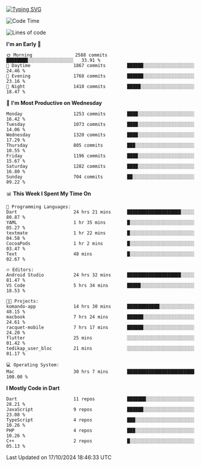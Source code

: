 
<a href="https://git.io/typing-svg"><img src="https://readme-typing-svg.demolab.com?font=Source+Code+Pro&pause=1000&random=false&width=435&lines=Hey+%F0%9F%A5%B6+iam+Yaskraz" alt="Typing SVG" /></a>
<!--START_SECTION:waka-->
![Code Time](http://img.shields.io/badge/Code%20Time-659%20hrs%2049%20mins-blue)

![Lines of code](https://img.shields.io/badge/From%20Hello%20World%20I%27ve%20Written-4.7%20million%20lines%20of%20code-blue)

**I'm an Early 🐤** 

```text
🌞 Morning                2588 commits        ████████░░░░░░░░░░░░░░░░░   33.91 % 
🌆 Daytime                1867 commits        ██████░░░░░░░░░░░░░░░░░░░   24.46 % 
🌃 Evening                1768 commits        ██████░░░░░░░░░░░░░░░░░░░   23.16 % 
🌙 Night                  1410 commits        █████░░░░░░░░░░░░░░░░░░░░   18.47 % 
```
📅 **I'm Most Productive on Wednesday** 

```text
Monday                   1253 commits        ████░░░░░░░░░░░░░░░░░░░░░   16.42 % 
Tuesday                  1073 commits        ████░░░░░░░░░░░░░░░░░░░░░   14.06 % 
Wednesday                1320 commits        ████░░░░░░░░░░░░░░░░░░░░░   17.29 % 
Thursday                 805 commits         ███░░░░░░░░░░░░░░░░░░░░░░   10.55 % 
Friday                   1196 commits        ████░░░░░░░░░░░░░░░░░░░░░   15.67 % 
Saturday                 1282 commits        ████░░░░░░░░░░░░░░░░░░░░░   16.80 % 
Sunday                   704 commits         ██░░░░░░░░░░░░░░░░░░░░░░░   09.22 % 
```


📊 **This Week I Spent My Time On** 

```text
💬 Programming Languages: 
Dart                     24 hrs 21 mins      ████████████████████░░░░░   80.87 % 
YAML                     1 hr 35 mins        █░░░░░░░░░░░░░░░░░░░░░░░░   05.27 % 
textmate                 1 hr 22 mins        █░░░░░░░░░░░░░░░░░░░░░░░░   04.58 % 
CocoaPods                1 hr 2 mins         █░░░░░░░░░░░░░░░░░░░░░░░░   03.47 % 
Text                     48 mins             █░░░░░░░░░░░░░░░░░░░░░░░░   02.67 % 

🔥 Editors: 
Android Studio           24 hrs 32 mins      ████████████████████░░░░░   81.47 % 
VS Code                  5 hrs 34 mins       █████░░░░░░░░░░░░░░░░░░░░   18.53 % 

🐱‍💻 Projects: 
komando-app              14 hrs 30 mins      ████████████░░░░░░░░░░░░░   48.15 % 
macbook                  7 hrs 24 mins       ██████░░░░░░░░░░░░░░░░░░░   24.61 % 
racquet-mobile           7 hrs 17 mins       ██████░░░░░░░░░░░░░░░░░░░   24.20 % 
flutter                  25 mins             ░░░░░░░░░░░░░░░░░░░░░░░░░   01.42 % 
tedikap_user_bloc        21 mins             ░░░░░░░░░░░░░░░░░░░░░░░░░   01.17 % 

💻 Operating System: 
Mac                      30 hrs 7 mins       █████████████████████████   100.00 % 
```

**I Mostly Code in Dart** 

```text
Dart                     11 repos            ███████░░░░░░░░░░░░░░░░░░   28.21 % 
JavaScript               9 repos             ██████░░░░░░░░░░░░░░░░░░░   23.08 % 
TypeScript               4 repos             ███░░░░░░░░░░░░░░░░░░░░░░   10.26 % 
PHP                      4 repos             ███░░░░░░░░░░░░░░░░░░░░░░   10.26 % 
C++                      2 repos             █░░░░░░░░░░░░░░░░░░░░░░░░   05.13 % 
```




 Last Updated on 17/10/2024 18:46:33 UTC
<!--END_SECTION:waka-->
